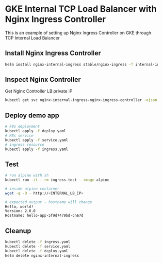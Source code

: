 # GKE Internal TCP Load Balancer with Nginx Ingress Controller

This is an example of setting up Nginx Ingress Controller on GKE through TCP Internal Load Balancer

## Install Nginx Ingress Controller

```sh
helm install nginx-internal-ingress stable/nginx-ingress -f internal-ingress.yaml
```

## Inspect Nginx Controller

Get Nginx Controller LB private IP

```sh
kubectl get svc nginx-internal-ingress-nginx-ingress-controller -ojson | jq -r '.status.loadBalancer.ingress[].ip'
```

## Deploy demo app

```sh
# k8s deployment
kubectl apply -f deploy.yaml
# K8s service
kubectl apply -f service.yaml
# ingress resource
kubectl apply -f ingress.yaml
```

## Test

```sh
# run alpine with sh
kubectl run -it --rm ingress-test --image alpine

# inside alpine container
wget -q -O - http://<INTERNAL_LB_IP>

# expected output - hostname will change
Hello, world!
Version: 2.0.0
Hostname: hello-app-5f9d7479bd-cn67d
```

## Cleanup

```sh
kubectl delete -f ingress.yaml
kubectl delete -f service.yaml
kubectl delete -f deploy.yaml
helm delete nginx-internal-ingress
```

